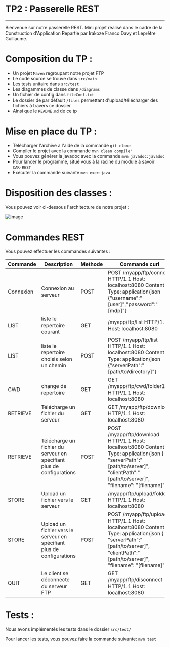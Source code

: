 TP2 : Passerelle REST
===================



----------
<p> Bienvenue sur notre passerelle REST. Mini projet réalisé dans le cadre de la Construction d'Application Repartie par Irakoze Franco Davy et Leprêtre Guillaume.</p>

# Composition du TP :

- Un projet `Maven` regroupant notre projet FTP
- Le code source se trouve dans `src/main`
- Les tests unitaire dans `src/test`
- Les diagammes de classe dans `/diagrams`
- Un fichier de config dans `fileConf.txt`
- Le dossier de par défault `/files`  permettant d'upload/télécharger des fichiers à travers ce dossier
- Ainsi que le `README.md` de ce tp

# Mise en place du TP :

- Télécharger l'archive à l'aide de la commande `git clone`
- Compiler le projet avec la commande `mvn clean compile"`
- Vous pouvez générer la javadoc avec la commande `mvn javadoc:javadoc`
- Pour lancer le programme, situé vous à la racine du module à savoir `CAR-REST`
- Exécuter la commande suivante `mvn exec:java`

# Disposition des classes :

Vous pouvez voir ci-dessous l'architecture de notre projet : 

![image](diagrams/server.png)

# Commandes REST 

Vous pouvez effectuer les commandes suivantes : 

| Commande   | Description   | Methode    | Commande curl |
|------------|------------|------------|------------|
| Connexion  | Connexion au serveur  |  POST  | POST /myapp/ftp/connect HTTP/1.1 Host: localhost:8080 Content-Type: application/json {"username":"[user]","password":"[mdp]"} |
| LIST  |  liste le repertoire courant | GET | /myapp/ftp/list HTTP/1.1 Host: localhost:8080  |
| LIST  |  liste le repertoire choisis selon un chemin | POST | POST /myapp/ftp/list HTTP/1.1 Host: localhost:8080  Content-Type: application/json {"serverPath":"[path/to/directory]"}|
| CWD |  change de repertoire  |  GET  | GET /myapp/ftp/cwd/folder1 HTTP/1.1 Host: localhost:8080 |
| RETRIEVE | Télécharge un fichier du serveur |  GET  | GET /myapp/ftp/download HTTP/1.1 Host: localhost:8080 |
| RETRIEVE | Télécharge un fichier du serveur en spécifiant plus de configurations |  POST  | POST /myapp/ftp/download HTTP/1.1 Host: localhost:8080 Content-Type: application/json { "serverPath":"[path/to/server]", "clientPath":"[path/to/server]", "filename": "[filename]"} |
| STORE |  Upload un fichier vers le serveur  |  GET  |/myapp/ftp/upload/folder1 HTTP/1.1 Host: localhost:8080 |
| STORE |  Upload un fichier vers le serveur en spécifiant plus de configurations  |  POST  |POST /myapp/ftp/upload HTTP/1.1 Host: localhost:8080 Content-Type: application/json { "serverPath":"[path/to/server]", "clientPath":"[path/to/server]", "filename": "[filename]"} |
| QUIT | Le client se déconnecte du serveur FTP |  GET  | GET /myapp/ftp/disconnect HTTP/1.1 Host: localhost:8080 |


# Tests :

Nous avons implémentés les tests dans le dossier `src/test/`

Pour lancer les tests, vous pouvez faire la commande suivante:
`mvn test`
